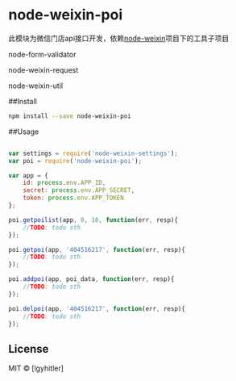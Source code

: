 # node-weixin-poi
此模块为微信门店api接口开发，依赖[node-weixin](https://github.com/node-weixin)项目下的工具子项目

node-form-validator

node-weixin-request

node-weixin-util

##Install
```sh
npm install --save node-weixin-poi
```

##Usage

```js

var settings = require('node-weixin-settings');
var poi = require('node-weixin-poi');

var app = {
    id: process.env.APP_ID,
    secret: process.env.APP_SECRET,
    token: process.env.APP_TOKEN
};

poi.getpoilist(app, 0, 10, function(err, resp){
    //TODO: todo sth
});

poi.getpoi(app, '404516217', function(err, resp){
    //TODO: todo sth
});

poi.addpoi(app, poi_data, function(err, resp){
    //TODO: todo sth
});

poi.delpoi(app, '404516217', function(err, resp){
    //TODO: todo sth
});


```


## License

MIT © [lgyhitler]
